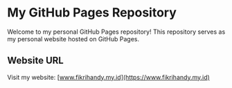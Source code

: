 # My GitHub Pages Repository
Welcome to my personal GitHub Pages repository! This repository serves as my personal website hosted on GitHub Pages.

## Website URL
Visit my website: [www.fikrihandy.my.id](https://www.fikrihandy.my.id)